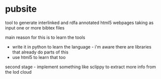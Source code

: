 pubsite
=======

tool to generate interlinked and rdfa annotated html5 webpages taking as input one or more bibtex files

main reason for this is to learn the tools
- write it in python to learn the language - i'm aware there are libraries that already do parts of this
- use html5 to learn that too  

second stage - implement something like sclippy to extract more info from the lod cloud
